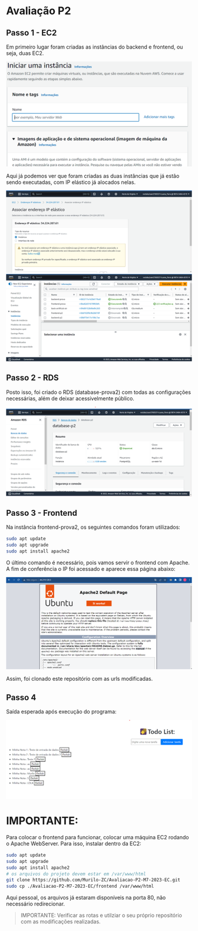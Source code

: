 # Avaliação P2

## Passo 1 - EC2
Em primeiro lugar foram criadas as instâncias do backend e frontend, ou seja, duas EC2. 

<img src="./media/instancia1.png" display="flex">

Aqui já podemos ver que foram criadas as duas instâncias que já estão sendo executadas, com IP elástico já alocados nelas.

<img src="./media/ipelastico.png" display="flex">
<img src="./media/instancia2.png" display="flex">

## Passo 2 - RDS
Posto isso, foi criado o RDS (database-prova2) com todas as configurações necessárias, além de deixar acessivelmente público.

<img src="./media/rds.png" display="flex">

## Passo 3 - Frontend
Na instância frontend-prova2, os seguintes comandos foram utilizados:

```bash
sudo apt update
sudo apt upgrade
sudo apt install apache2
```
O último comando é necessário, pois vamos servir o frontend com Apache. A fim de conferência o IP foi acessado e aparece essa página abaixo:

<img src="./media/apache.png" display="flex">

Assim, foi clonado este repositório com as urls modificadas.

## Passo 4 
Saída esperada após execução do programa:

<img src="./media/tela-front.png" display="flex">

# IMPORTANTE:

Para colocar o frontend para funcionar, colocar uma máquina EC2 rodando o Apache WebServer.
Para isso, instalar dentro da EC2:

```bash
sudo apt update
sudo apt upgrade
sudo apt install apache2
# os arquivos do projeto devem estar em /var/www/html
git clone https://github.com/Murilo-ZC/Avaliacao-P2-M7-2023-EC.git
sudo cp ./Avaliacao-P2-M7-2023-EC/frontend /var/www/html
```

Aqui pessoal, os arquivos já estaram disponíveis na porta 80, não necessário redirecionar.

> IMPORTANTE: Verificar as rotas e utilziar o seu próprio repositório com as modificações realizadas.
